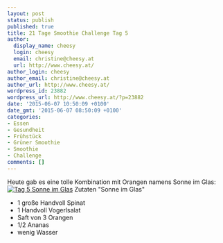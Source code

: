 ```yaml
---
layout: post
status: publish
published: true
title: 21 Tage Smoothie Challenge Tag 5
author:
  display_name: cheesy
  login: cheesy
  email: christine@cheesy.at
  url: http://www.cheesy.at/
author_login: cheesy
author_email: christine@cheesy.at
author_url: http://www.cheesy.at/
wordpress_id: 23882
wordpress_url: http://www.cheesy.at/?p=23882
date: '2015-06-07 10:50:09 +0100'
date_gmt: '2015-06-07 08:50:09 +0100'
categories:
- Essen
- Gesundheit
- Frühstück
- Grüner Smoothie
- Smoothie
- Challenge
comments: []
---
```

Heute gab es eine tolle Kombination mit Orangen namens Sonne im Glas:
[![Tag 5 Sonne im Glas](http://www.cheesy.at/wp-content/uploads/Tag-5-Sonne-im-Glas.jpg)](http://www.cheesy.at/wp-content/uploads/Tag-5-Sonne-im-Glas.jpg)
Zutaten "Sonne im Glas"
- 1 große Handvoll Spinat
- 1 Handvoll Vogerlsalat
- Saft von 3 Orangen
- 1/2 Ananas
- wenig Wasser
